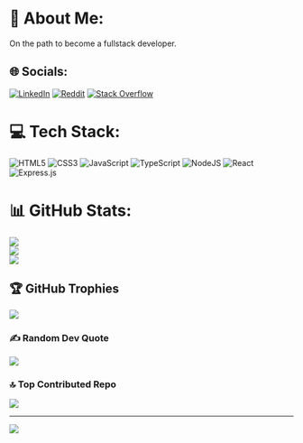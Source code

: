 # 💫 About Me:
On the path to become a fullstack developer.


## 🌐 Socials:
[![LinkedIn](https://img.shields.io/badge/LinkedIn-%230077B5.svg?logo=linkedin&logoColor=white)](https://linkedin.com/in/lucianof-barros89) [![Reddit](https://img.shields.io/badge/Reddit-%23FF4500.svg?logo=Reddit&logoColor=white)](https://reddit.com/user/iberserker89 ) [![Stack Overflow](https://img.shields.io/badge/-Stackoverflow-FE7A16?logo=stack-overflow&logoColor=white)](https://stackoverflow.com/users/iberserker89) 

# 💻 Tech Stack:
![HTML5](https://img.shields.io/badge/html5-%23E34F26.svg?style=plastic&logo=html5&logoColor=white) ![CSS3](https://img.shields.io/badge/css3-%231572B6.svg?style=plastic&logo=css3&logoColor=white) ![JavaScript](https://img.shields.io/badge/javascript-%23323330.svg?style=plastic&logo=javascript&logoColor=%23F7DF1E) ![TypeScript](https://img.shields.io/badge/typescript-%23007ACC.svg?style=plastic&logo=typescript&logoColor=white) ![NodeJS](https://img.shields.io/badge/node.js-6DA55F?style=plastic&logo=node.js&logoColor=white) ![React](https://img.shields.io/badge/react-%2320232a.svg?style=plastic&logo=react&logoColor=%2361DAFB) ![Express.js](https://img.shields.io/badge/express.js-%23404d59.svg?style=plastic&logo=express&logoColor=%2361DAFB)
# 📊 GitHub Stats:
![](https://github-readme-stats.vercel.app/api?username=iBerserker89&theme=dark&hide_border=false&include_all_commits=false&count_private=false)<br/>
![](https://github-readme-streak-stats.herokuapp.com/?user=iBerserker89&theme=dark&hide_border=false)<br/>
![](https://github-readme-stats.vercel.app/api/top-langs/?username=iBerserker89&theme=dark&hide_border=false&include_all_commits=false&count_private=false&layout=compact)

## 🏆 GitHub Trophies
![](https://github-profile-trophy.vercel.app/?username=iBerserker89&theme=radical&no-frame=false&no-bg=false&margin-w=4)

### ✍️ Random Dev Quote
![](https://quotes-github-readme.vercel.app/api?type=vetical&theme=radical)

### 🔝 Top Contributed Repo
![](https://github-contributor-stats.vercel.app/api?username=iBerserker89&limit=5&theme=dark&combine_all_yearly_contributions=true)

---
[![](https://visitcount.itsvg.in/api?id=iBerserker89&icon=5&color=2)](https://visitcount.itsvg.in)

<!-- Proudly created with GPRM ( https://gprm.itsvg.in ) -->
